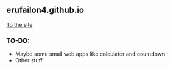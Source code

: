 ## erufailon4.github.io

[To the site](https://erufailon4.github.io/) 

### TO-DO:

- Maybe some small web apps like calculator and countdown
- Other stuff 